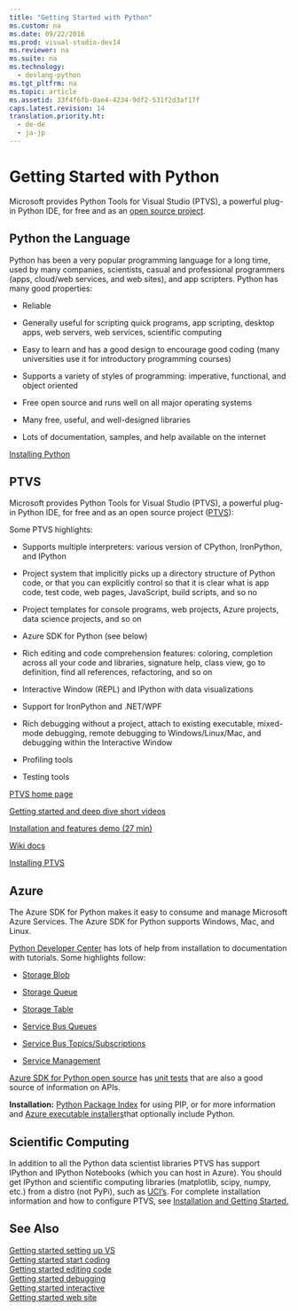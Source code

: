 ```yaml
---
title: "Getting Started with Python"
ms.custom: na
ms.date: 09/22/2016
ms.prod: visual-studio-dev14
ms.reviewer: na
ms.suite: na
ms.technology: 
  - devlang-python
ms.tgt_pltfrm: na
ms.topic: article
ms.assetid: 33f4f6fb-0ae4-4234-9df2-531f2d3af17f
caps.latest.revision: 14
translation.priority.ht: 
  - de-de
  - ja-jp
---
```

# Getting Started with Python
Microsoft provides Python Tools for Visual Studio (PTVS), a powerful plug-in Python IDE, for free and as an [open source project](https://github.com/Microsoft/ptvs).  
  
## Python the Language  
 Python has been a very popular programming language for a long time, used by many companies, scientists, casual and professional programmers (apps, cloud/web services, and web sites), and app scripters.  Python has many good properties:  
  
-   Reliable  
  
-   Generally useful for scripting quick programs, app scripting, desktop apps, web servers, web services, scientific computing  
  
-   Easy to learn and has a good design to encourage good coding (many universities use it for introductory programming courses)  
  
-   Supports a variety of styles of programming: imperative, functional, and object oriented  
  
-   Free open source and runs well on all major operating systems  
  
-   Many free, useful, and well-designed libraries  
  
-   Lots of documentation, samples, and help available on the internet  
  
 [Installing Python](http://python.org/download/)  
  
## PTVS  
 Microsoft provides Python Tools for Visual Studio (PTVS), a powerful plug-in Python IDE, for free and as an open source project ([PTVS](http://pytools.codeplex.com/)):  
  
 Some PTVS highlights:  
  
-   Supports multiple interpreters: various version of CPython, IronPython, and IPython  
  
-   Project system that implicitly picks up a directory structure of Python code, or that you can explicitly control so that it is clear what is app code, test code, web pages, JavaScript, build scripts, and so no  
  
-   Project templates for console programs, web projects, Azure projects, data science projects, and so on  
  
-   Azure SDK for Python (see below)  
  
-   Rich editing and code comprehension features: coloring, completion across all your code and libraries, signature help, class view, go to definition, find all references, refactoring, and so on  
  
-   Interactive Window (REPL) and IPython with data visualizations  
  
-   Support for IronPython and .NET/WPF  
  
-   Rich debugging without a project, attach to existing executable, mixed-mode debugging, remote debugging to Windows/Linux/Mac, and debugging within the Interactive Window  
  
-   Profiling tools  
  
-   Testing tools  
  
 [PTVS home page](https://www.visualstudio.com/en-us/explore/python-vs)  
  
 [Getting started and deep dive short videos](https://www.youtube.com/playlist?list=PLReL099Y5nRdLgGAdrb_YeTdEnd23s6Ff)  
  
 [Installation and features demo (27 min)](https://www.youtube.com/watch?v=JNNAOypc6Ek)  
  
 [Wiki docs](http://pytools.codeplex.com/documentation)  
  
 [Installing PTVS](http://pytools.codeplex.com/wikipage?title=PTVS%20Installation)  
  
## Azure  
 The Azure SDK for Python makes it easy to consume and manage Microsoft Azure Services.  The Azure SDK for Python supports Windows, Mac, and Linux.  
  
 [Python Developer Center](http://azure.microsoft.com/en-us/develop/python/) has lots of help from installation to documentation with tutorials.  Some highlights follow:  
  
-   [Storage Blob](http://azure.microsoft.com/en-us/develop/python/how-to-guides/blob-service/)  
  
-   [Storage Queue](http://azure.microsoft.com/en-us/develop/python/how-to-guides/queue-service/)  
  
-   [Storage Table](http://azure.microsoft.com/en-us/develop/python/how-to-guides/table-service/)  
  
-   [Service Bus Queues](http://azure.microsoft.com/en-us/develop/python/how-to-guides/service-bus-queues/)  
  
-   [Service Bus Topics/Subscriptions](http://azure.microsoft.com/en-us/develop/python/how-to-guides/service-bus-topics/)  
  
-   [Service Management](http://azure.microsoft.com/en-us/develop/python/how-to-guides/service-management/)  
  
 [Azure SDK for Python open source](https://github.com/Azure/azure-sdk-for-python) has [unit tests](https://github.com/Azure/azure-sdk-for-python/tree/master/tests) that are also a good source of information on APIs.  
  
 **Installation:** [Python Package Index](https://pypi.python.org/pypi/azure) for using PIP, or for more information and [Azure executable installers](http://azure.microsoft.com/en-us/documentation/articles/python-how-to-install/)that optionally include Python.  
  
## Scientific Computing  
 In addition to all the Python data scientist libraries PTVS has support IPython and IPython Notebooks (which you can host in Azure).  You should get IPython and scientific computing libraries (matplotlib, scipy, numpy, etc.) from a distro (not PyPi), such as [UCI’s](http://www.lfd.uci.edu/~gohlke/pythonlibs/#scipy-stack).  For complete installation information and how to configure PTVS, see [Installation and Getting Started.](http://pytools.codeplex.com/wikipage?title=Using%20IPython%20with%20PTVS)  
  
## See Also  
 [Getting started setting up VS](../vs140/getting-started-with-ptvs--setting-up-visual-studio.md)   
 [Getting started start coding](../vs140/getting-started-with-ptvs--start-coding--projects-.md)   
 [Getting started editing code](../vs140/getting-started-with-ptvs--editing-code.md)   
 [Getting started debugging](../vs140/getting-started-with-ptvs--debugging.md)   
 [Getting started interactive](../vs140/getting-started-with-ptvs--interactive-python.md)   
 [Getting started web site](../vs140/getting-started-with-ptvs--building-a-website-in-azure.md)